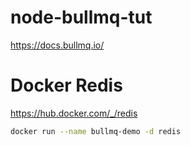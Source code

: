 # node-bullmq-tut
https://docs.bullmq.io/



# Docker Redis
https://hub.docker.com/_/redis
```bash
docker run --name bullmq-demo -d redis

```
